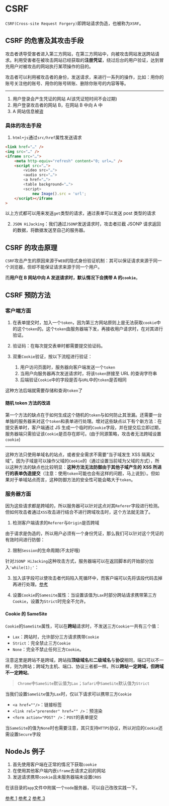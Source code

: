 # CSRF

`CSRF(Cross-site Request Forgery)`即跨站请求伪造，也被称为`XSRF`。

## CSRF 的危害及其攻击手段

攻击者诱导受害者进入第三方网站，在第三方网站中，向被攻击网站发送跨站请求。利用受害者在被攻击网站已经获取的**注册凭证**，绕过后台的用户验证，达到冒充用户对被攻击的网站执行某项操作的目的。

攻击者可以利用被攻击者的身份，发送请求，来进行一系列的操作，比如：用你的账号关注他的账号、用你的账号转账、删除你账号的内容等等。

---

1. 用户登录会产生凭证的网站 A(该凭证短时间不会过期)
2. 用户登录攻击者的网站 B，在网站 B 中向 A 中
3. A 网站信息被盗

### 具体的攻击手段

1. `html+js`通过`src/href`属性发送请求

```html
<link href="…" />
<img src="…" />
<iframe src="…">
    <meta http-equiv="refresh" content="0; url=…" />
    <script src="…">
        <video src="…">
        <audio src="…">
        <a href="…">
        <table background="…">
        <script>
            new Image().src = 'url';
    </script></iframe
>
```

以上方式都可以用来发送`get`类型的请求，通过表单可以发送 post 类型的请求

2. `JSON HiJacking`：我们通过`JSONP`发送请求时，攻击者拦截 JSONP 请求返回的数据，将数据发送至自己的服务器。

## CSRF 的攻击原理

`CSRF`攻击产生的原因来源于`WEB`的隐式身份验证机制：其可以保证请求来源于同一个浏览器，但却不能保证请求来源于同一个用户。

而**用户在 B 网站中向 A 发送请求时，默认情况下会携带 A 的`cookie`**。

## CSRF 预防方法

### 客户端方面

1. 在表单提交时，加入一个`token`，因为第三方网站原则上是无法获取`cookie`中的这个`token`的。这个`token`由服务器端下发，再接收用户请求时，在对其进行验证。

2. 验证码：在每次提交表单时都需要提交验证码。

3. 双重`Cookie`验证，按以下流程进行验证：
    1. 用户访问页面时，服务器向客户端发送一个`token`
    2. 当用户向服务器再次发送请求时，将该`token`拼接至 URL 的查询字符串
    3. 后端验证`Cookie`中的字段是否与`URL`中的`token`是否相同

这种方法后端就需要存储和查询`token`了

#### 随机 token 方法的改进

第一个方法的缺点在于如何生成这个随机的`token`与如何防止其泄漏。还需要一台单独的服务器来对这个`token`和表单进行处理。增对这些缺点以下有个新方法：在提交表单时，客户端通过 JS 生成一个临时的`Cookie`字段，并在提交后立即过期，服务器端只需验证该`Cookie`是否存在即可。(由于同源策略，攻击者无法跨域设置`cookie`)

---

这种方法只使用单域名的站点，或者安全需求不需要“当子域发生 XSS 隔离父域”。因为子域是可以操作父域的`Cookie`的（通过设置当前域为父域的方式），所以这种方法的缺点也比较明显：**这种方法无法防御由于其他子域产生的 XSS 所进行的表单伪造提交**（注意：使用`token`可能也会有这样的问题，马上说到）。但如果对于单域站点而言，这种防御方法的安全性可能会略大于`token`。

### 服务器方面

因为这些请求都是跨域的，所以服务器可以针对这点对其`Referer`字段进行检测。但如何攻击者通过`XSS`攻击进行结合不进行跨域攻击时，这个方法就无效了。

1. 检测客户端请求的`Referer`与`Origin`是否跨域

由于请求是伪造的，所以用户必须有一个身份凭证，那么我们可以针对这个凭证的有效时间进行防御：

2. 限制`Session`的生命周期(不太好哦)

针对`JSONP HiJacking`这种攻击方式，服务器端可以在返回脚本的开始部分加入`'while(1);'`：

3. 加入该字段可以使攻击者代码陷入死循环中，而客户端可以先将该段代码去掉再进行处理。[参考](https://stackoverflow.com/questions/2669690/why-does-google-prepend-while1-to-their-json-responses)

4. 设置`Cookie`的`Samesite`属性：当设置该值为`Lax`时部分跨站请求携带第三方`Cookie`，设置为`Strict`时完全不允许。

#### Cookie 的 SameSite

`Cookie`的`SameSite`属性，可以在**跨站**请求时，不发送三方`Cookie`一共有三个值：

-   `Lax`：跨站时，允许部分三方请求携带`Cookie`
-   `Strict`：完全禁止三方`Cookie`
-   `None`：完全不禁止任何三方`Cookie`。

注意这里是跨站不是跨域，跨站指**顶级域名**和**二级域名**与**协议**相同，端口可以不一样，则为跨站；跨域为主机、端口、协议三者都一样。所以**跨站一定跨域，但跨域不一定跨站**。

> `Chrome`中`SameSite`默认值为`Lax`；`Safari`中`SameSite`默认值为`Strict`

当我们设置`SameSite`值为`Lax`时，仅以下请求可以携带三方`Cookie`

-   `<a href=""/>`：链接标签
-   `<link rel="prerender" href="" />`：预渲染
-   `<form action="POST" />`：`POST`的表单提交

当`SameSite`的值为`None`时也需要注意，其只支持`HTTPS`协议，所以对应的`Cookie`还需设置`Secure`字段

## NodeJs 例子

1. 首先使用客户端在正常的情况下获取`cookie`
2. 在使用其他客户端内嵌`iframe`去请求之前的网站
3. 发送请求携带`cookie`且未服务器端未设置`CROS`

在该目录的`app`文件中附属一个`node`服务器，可以自己改改实践一下。

[参考 1](https://juejin.im/post/5aa11982f265da23a1417935#heading-6)
[参考 2](https://www.cnblogs.com/hyddd/archive/2009/04/09/1432744.html)
[参考 3](https://juejin.im/post/5bc009996fb9a05d0a055192#heading-24)
